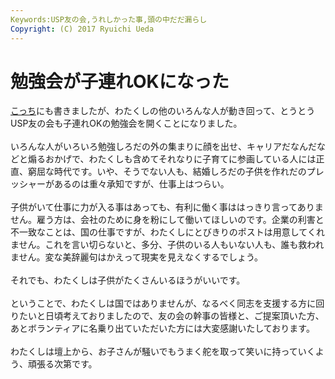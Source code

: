 ```yaml
---
Keywords:USP友の会,うれしかった事,頭の中だだ漏らし
Copyright: (C) 2017 Ryuichi Ueda
---
```

# 勉強会が子連れOKになった
<a href="http://www.usptomo.com/PAGE=20130328USPSTUDY" target="_blank">こっち</a>にも書きましたが、わたくしの他のいろんな人が動き回って、とうとうUSP友の会も子連れOKの勉強会を開くことになりました。<br />
<br />
いろんな人がいろいろ勉強しろだの外の集まりに顔を出せ、キャリアだなんだなどと煽るおかげで、わたくしも含めてそれなりに子育てに参画している人には正直、窮屈な時代です。いや、そうでない人も、結婚しろだの子供を作れだのプレッシャーがあるのは重々承知ですが、仕事上はつらい。<br />
<br />
子供がいて仕事に力が入る事はあっても、有利に働く事ははっきり言ってありません。雇う方は、会社のために身を粉にして働いてほしいのです。企業の利害と不一致なことは、国の仕事ですが、わたくしにとびきりのポストは用意してくれません。これを言い切らないと、多分、子供のいる人もいない人も、誰も救われません。変な美辞麗句はかえって現実を見えなくするでしょう。<br />
<br />
それでも、わたくしは子供がたくさんいるほうがいいです。<br />
<br />
ということで、わたくしは国ではありませんが、なるべく同志を支援する方に回りたいと日頃考えておりましたので、友の会の幹事の皆様と、ご提案頂いた方、あとボランティアに名乗り出ていただいた方には大変感謝いたしております。<br />
<br />
わたくしは壇上から、お子さんが騒いでもうまく舵を取って笑いに持っていくよう、頑張る次第です。
